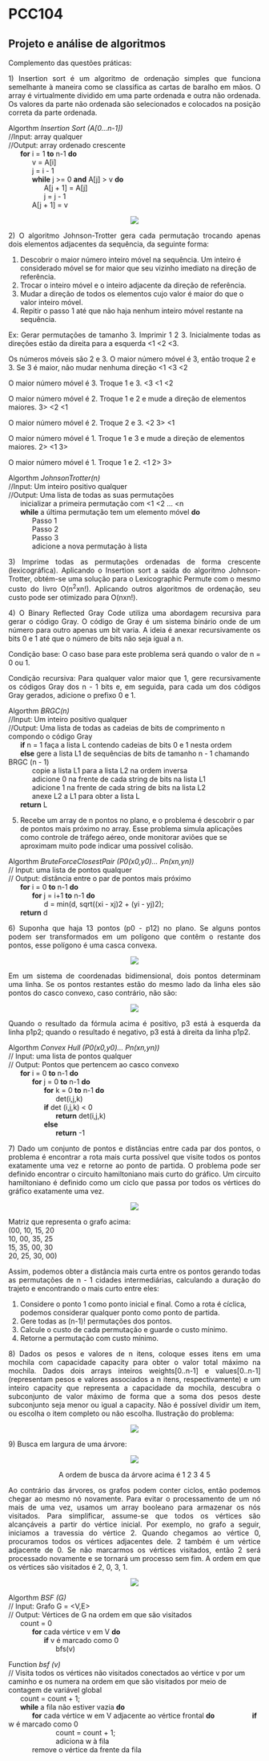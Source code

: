 # PCC104
## Projeto e análise de algoritmos

Complemento das questões práticas:

<p align="justify">
1)	Insertion sort é um algoritmo de ordenação simples que funciona semelhante à maneira como se classifica as cartas de baralho em mãos. O array é virtualmente dividido em uma parte ordenada e outra não ordenada. Os valores da parte não ordenada são selecionados e colocados na posição correta da parte ordenada. 
</p>

Algorthm _Insertion Sort (A[0...n-1])_  
//Input: array qualquer  
//Output: array ordenado crescente  
&nbsp;&nbsp;&nbsp;&nbsp;&nbsp;&nbsp;**for** i = 1 **to** n-1 **do**  
&nbsp;&nbsp;&nbsp;&nbsp;&nbsp;&nbsp;&nbsp;&nbsp;&nbsp;&nbsp;&nbsp;&nbsp;v = A[i]  
&nbsp;&nbsp;&nbsp;&nbsp;&nbsp;&nbsp;&nbsp;&nbsp;&nbsp;&nbsp;&nbsp;&nbsp;j = i - 1  
&nbsp;&nbsp;&nbsp;&nbsp;&nbsp;&nbsp;&nbsp;&nbsp;&nbsp;&nbsp;&nbsp;&nbsp;**while** j >= 0 **and** A[j] > v **do**  
&nbsp;&nbsp;&nbsp;&nbsp;&nbsp;&nbsp;&nbsp;&nbsp;&nbsp;&nbsp;&nbsp;&nbsp;&nbsp;&nbsp;&nbsp;&nbsp;&nbsp;&nbsp;A[j + 1] = A[j]  
&nbsp;&nbsp;&nbsp;&nbsp;&nbsp;&nbsp;&nbsp;&nbsp;&nbsp;&nbsp;&nbsp;&nbsp;&nbsp;&nbsp;&nbsp;&nbsp;&nbsp;&nbsp;j = j - 1  
&nbsp;&nbsp;&nbsp;&nbsp;&nbsp;&nbsp;&nbsp;&nbsp;&nbsp;&nbsp;&nbsp;&nbsp;A[j + 1] = v

<p align="center">
  <img src="https://user-images.githubusercontent.com/81366236/114271761-74be7280-99e9-11eb-9045-de41d7c31d41.png">
</p>

<p align="justify">
2)	O algoritmo Johnson-Trotter gera cada permutação trocando apenas dois elementos adjacentes da sequência, da seguinte forma:
</p>

1.	Descobrir o maior número inteiro móvel na sequência. Um inteiro é considerado móvel se for maior que seu vizinho imediato na direção de referência.
2.	Trocar o inteiro móvel e o inteiro adjacente da direção de referência.
3.	Mudar a direção de todos os elementos cujo valor é maior do que o valor inteiro móvel.
4.	Repitir o passo 1 até que não haja nenhum inteiro móvel restante na sequência.

<p align="justify">
Ex: Gerar permutações de tamanho 3.
Imprimir 1 2 3. Inicialmente todas as direções estão da direita para a esquerda <1 <2 <3.

Os números móveis são 2 e 3. O maior número móvel é 3, então troque 2 e 3. Se 3 é maior, não mudar nenhuma direção <1 <3 <2

O maior número móvel é 3. Troque 1 e 3. <3 <1 <2

O maior número móvel é 2. Troque 1 e 2 e mude a direção de elementos maiores. 3> <2 <1

O maior número móvel é 2. Troque 2 e 3. <2 3> <1

O maior número móvel é 1. Troque 1 e 3 e mude a direção de elementos maiores. 2> <1 3>

O maior número móvel é 1. Troque 1 e 2. <1 2> 3>

Algorthm _JohnsonTrotter(n)_  
//Input: Um inteiro positivo qualquer  
//Output: Uma lista de todas as suas permutações  
&nbsp;&nbsp;&nbsp;&nbsp;&nbsp;&nbsp;inicializar a primeira permutação com <1 <2 ... <n  
&nbsp;&nbsp;&nbsp;&nbsp;&nbsp;&nbsp;**while** a última permutação tem um elemento móvel **do**  
&nbsp;&nbsp;&nbsp;&nbsp;&nbsp;&nbsp;&nbsp;&nbsp;&nbsp;&nbsp;&nbsp;&nbsp;Passo 1  
&nbsp;&nbsp;&nbsp;&nbsp;&nbsp;&nbsp;&nbsp;&nbsp;&nbsp;&nbsp;&nbsp;&nbsp;Passo 2  
&nbsp;&nbsp;&nbsp;&nbsp;&nbsp;&nbsp;&nbsp;&nbsp;&nbsp;&nbsp;&nbsp;&nbsp;Passo 3  
&nbsp;&nbsp;&nbsp;&nbsp;&nbsp;&nbsp;&nbsp;&nbsp;&nbsp;&nbsp;&nbsp;&nbsp;adicione a nova permutação à lista  

<p align="justify">
3)	Imprime todas as permutações ordenadas de forma crescente (lexicográfica). Aplicando o Insertion sort a saída do algoritmo Johnson-Trotter, obtém-se uma solução para o Lexicographic Permute com o mesmo custo do livro O(n<sup>2</sup>xn!). Aplicando outros algoritmos de ordenação, seu custo pode ser otimizado para O(nxn!).
</p>

<p align="justify">
4)	O Binary Reflected Gray Code utiliza uma abordagem recursiva para gerar o código Gray. O código de Gray é um sistema binário onde de um número para outro apenas um bit varia. A ideia é anexar recursivamente os bits 0 e 1 até que o número de bits não seja igual a n. 
</p>

<p align="justify">
Condição base: O caso base para este problema será quando o valor de n = 0 ou 1.
</p>

<p align="justify">
Condição recursiva: Para qualquer valor maior que 1, gere recursivamente os códigos Gray dos n - 1 bits e, em seguida, para cada um dos códigos Gray gerados, adicione o prefixo 0 e 1.
</p>

Algorthm _BRGC(n)_  
//Input: Um inteiro positivo qualquer  
//Output: Uma lista de todas as cadeias de bits de comprimento n compondo o código Gray  
&nbsp;&nbsp;&nbsp;&nbsp;&nbsp;&nbsp;**if** n = 1 faça a lista L contendo cadeias de bits 0 e 1 nesta ordem  
&nbsp;&nbsp;&nbsp;&nbsp;&nbsp;&nbsp;**else** gere a lista L1 de sequências de bits de tamanho n - 1 chamando BRGC (n - 1)  
&nbsp;&nbsp;&nbsp;&nbsp;&nbsp;&nbsp;&nbsp;&nbsp;&nbsp;&nbsp;&nbsp;&nbsp;copie a lista L1 para a lista L2 na ordem inversa  
&nbsp;&nbsp;&nbsp;&nbsp;&nbsp;&nbsp;&nbsp;&nbsp;&nbsp;&nbsp;&nbsp;&nbsp;adicione 0 na frente de cada string de bits na lista L1  
&nbsp;&nbsp;&nbsp;&nbsp;&nbsp;&nbsp;&nbsp;&nbsp;&nbsp;&nbsp;&nbsp;&nbsp;adicione 1 na frente de cada string de bits na lista L2  
&nbsp;&nbsp;&nbsp;&nbsp;&nbsp;&nbsp;&nbsp;&nbsp;&nbsp;&nbsp;&nbsp;&nbsp;anexe L2 a L1 para obter a lista L  
&nbsp;&nbsp;&nbsp;&nbsp;&nbsp;&nbsp;**return** L

5)	Recebe um array de n pontos no plano, e o problema é descobrir o par de pontos mais próximo no array. Esse problema simula aplicações como controle de tráfego aéreo, onde monitorar aviões que se aproximam muito pode indicar uma possível colisão.
</p>

Algorthm _BruteForceClosestPair (P0(x0,y0)... Pn(xn,yn))_  
// Input: uma lista de pontos qualquer  
// Output: distância entre o par de pontos mais próximo  
&nbsp;&nbsp;&nbsp;&nbsp;&nbsp;&nbsp;**for** i = 0 **to** n-1 **do**  
&nbsp;&nbsp;&nbsp;&nbsp;&nbsp;&nbsp;&nbsp;&nbsp;&nbsp;&nbsp;&nbsp;&nbsp;**for** j = i+1 **to** n-1 **do**  
&nbsp;&nbsp;&nbsp;&nbsp;&nbsp;&nbsp;&nbsp;&nbsp;&nbsp;&nbsp;&nbsp;&nbsp;&nbsp;&nbsp;&nbsp;&nbsp;&nbsp;&nbsp;d = min(d, sqrt((xi - xj)2 + (yi - yj)2);  
&nbsp;&nbsp;&nbsp;&nbsp;&nbsp;&nbsp;**return** d

<p align="justify">
6)	Suponha que haja 13 pontos (p0 - p12) no plano. Se alguns pontos podem ser transformados em um polígono que contêm o restante dos pontos, esse polígono é uma casca convexa. 
</p>

<p align="center">
  <img src="https://user-images.githubusercontent.com/81366236/112630578-895d1100-8e14-11eb-8dbe-2e6dca19c238.png">
</p>

<p align="justify">
Em um sistema de coordenadas bidimensional, dois pontos determinam uma linha. Se os pontos restantes estão do mesmo lado da linha eles são pontos do casco convexo, caso contrário, não são:
</p>

<p align="center">
  <img src="https://user-images.githubusercontent.com/81366236/112630910-02f4ff00-8e15-11eb-81cd-88c511d0f6a2.png">
</p>

<p align="justify">
Quando o resultado da fórmula acima é positivo, p3 está à esquerda da linha p1p2; quando o resultado é negativo, p3 está à direita da linha p1p2.
</p>

Algorthm _Convex Hull (P0(x0,y0)... Pn(xn,yn))_  
// Input: uma lista de pontos qualquer  
// Output: Pontos que pertencem ao casco convexo  
&nbsp;&nbsp;&nbsp;&nbsp;&nbsp;&nbsp;**for** i = 0 **to** n-1 **do**  
&nbsp;&nbsp;&nbsp;&nbsp;&nbsp;&nbsp;&nbsp;&nbsp;&nbsp;&nbsp;&nbsp;&nbsp;**for** j = 0 **to** n-1 **do**  
&nbsp;&nbsp;&nbsp;&nbsp;&nbsp;&nbsp;&nbsp;&nbsp;&nbsp;&nbsp;&nbsp;&nbsp;&nbsp;&nbsp;&nbsp;&nbsp;&nbsp;&nbsp;**for** k = 0 **to** n-1 **do**  
&nbsp;&nbsp;&nbsp;&nbsp;&nbsp;&nbsp;&nbsp;&nbsp;&nbsp;&nbsp;&nbsp;&nbsp;&nbsp;&nbsp;&nbsp;&nbsp;&nbsp;&nbsp;&nbsp;&nbsp;&nbsp;&nbsp;&nbsp;&nbsp;det(i,j,k)  
&nbsp;&nbsp;&nbsp;&nbsp;&nbsp;&nbsp;&nbsp;&nbsp;&nbsp;&nbsp;&nbsp;&nbsp;&nbsp;&nbsp;&nbsp;&nbsp;&nbsp;&nbsp;**if** det (i,j,k) < 0  
&nbsp;&nbsp;&nbsp;&nbsp;&nbsp;&nbsp;&nbsp;&nbsp;&nbsp;&nbsp;&nbsp;&nbsp;&nbsp;&nbsp;&nbsp;&nbsp;&nbsp;&nbsp;&nbsp;&nbsp;&nbsp;&nbsp;&nbsp;&nbsp;**return** det(i,j,k)  
&nbsp;&nbsp;&nbsp;&nbsp;&nbsp;&nbsp;&nbsp;&nbsp;&nbsp;&nbsp;&nbsp;&nbsp;&nbsp;&nbsp;&nbsp;&nbsp;&nbsp;&nbsp;**else**  
&nbsp;&nbsp;&nbsp;&nbsp;&nbsp;&nbsp;&nbsp;&nbsp;&nbsp;&nbsp;&nbsp;&nbsp;&nbsp;&nbsp;&nbsp;&nbsp;&nbsp;&nbsp;&nbsp;&nbsp;&nbsp;&nbsp;&nbsp;&nbsp;**return** -1  

<p align="justify">
7)	Dado um conjunto de pontos e distâncias entre cada par dos pontos, o problema é encontrar a rota mais curta possível que visite todos os pontos exatamente uma vez e retorne ao ponto de partida. O problema pode ser definido encontrar o circuito hamiltoniano mais curto do gráfico. Um circuito hamiltoniano é definido como um ciclo que passa por todos os vértices do gráfico exatamente uma vez.
</p>

<p align="center">
  <img src="https://user-images.githubusercontent.com/81366236/112662190-2a0ff880-8e36-11eb-87d5-b4f2f5bc0573.png">
</p>


Matriz que representa o grafo acima:  
(00, 10, 15, 20  
 10, 00, 35, 25  
 15, 35, 00, 30  
 20, 25, 30, 00)

<p align="justify">
Assim, podemos obter a distância mais curta entre os pontos gerando todas as permutações de n - 1 cidades intermediárias, calculando a duração do trajeto e encontrando o mais curto entre eles:
</p>

1.	Considere o ponto 1 como ponto inicial e final. Como a rota é cíclica, podemos considerar qualquer ponto como ponto de partida.  
2.	Gere todas as (n-1)! permutações dos pontos.
3.	Calcule o custo de cada permutação e guarde o custo mínimo.
4.	Retorne a permutação com custo mínimo.

<p align="justify">
8)	Dados os pesos e valores de n itens, coloque esses itens em uma mochila com capacidade capacity para obter o valor total máximo na mochila. Dados dois arrays inteiros weights[0..n-1] e values[0..n-1] (representam pesos e valores associados a n itens, respectivamente) e um inteiro capacity que representa a capacidade da mochila, descubra o subconjunto de valor máximo de forma que a soma dos pesos deste subconjunto seja menor ou igual a capacity. Não é possível dividir um item, ou escolha o item completo ou não escolha. Ilustração do problema:
</p>

<p align="center">
  <img src="https://user-images.githubusercontent.com/81366236/112666897-68f47d00-8e3b-11eb-8303-b533dc7710eb.png">
</p>

<p align="justify">
9)	Busca em largura de uma árvore:
</p>

<p align="center">
  <img src="https://user-images.githubusercontent.com/81366236/112671905-917f7580-8e41-11eb-97e3-8d4dd7a8efe0.png">
</p>

<p align="center">
A ordem de busca da árvore acima é 1 2 3 4 5
</p>

<p align="justify">
Ao contrário das árvores, os grafos podem conter ciclos, então podemos chegar ao mesmo nó novamente. Para evitar o processamento de um nó mais de uma vez, usamos um array booleano para armazenar os nós visitados. Para simplificar, assume-se que todos os vértices são alcançáveis a partir do vértice inicial. Por exemplo, no grafo a seguir, iniciamos a travessia do vértice 2. Quando chegamos ao vértice 0, procuramos todos os vértices adjacentes dele. 2 também é um vértice adjacente de 0. Se não marcarmos os vértices visitados, então 2 será processado novamente e se tornará um processo sem fim. A ordem em que os vértices são visitados é 2, 0, 3, 1.
</p>

<p align="center">
  <img src="https://user-images.githubusercontent.com/81366236/112675764-503d9480-8e46-11eb-8297-e190bd291e1b.png">
</p>

Algorthm _BSF (G)_  
// Input: Grafo G = <V,E>  
// Output: Vértices de G na ordem em que são visitados  
&nbsp;&nbsp;&nbsp;&nbsp;&nbsp;&nbsp;count = 0  
&nbsp;&nbsp;&nbsp;&nbsp;&nbsp;&nbsp;&nbsp;&nbsp;&nbsp;&nbsp;&nbsp;&nbsp;**for** cada vértice v em V **do**  
&nbsp;&nbsp;&nbsp;&nbsp;&nbsp;&nbsp;&nbsp;&nbsp;&nbsp;&nbsp;&nbsp;&nbsp;&nbsp;&nbsp;&nbsp;&nbsp;&nbsp;&nbsp;**if** v é marcado como 0  
&nbsp;&nbsp;&nbsp;&nbsp;&nbsp;&nbsp;&nbsp;&nbsp;&nbsp;&nbsp;&nbsp;&nbsp;&nbsp;&nbsp;&nbsp;&nbsp;&nbsp;&nbsp;&nbsp;&nbsp;&nbsp;&nbsp;&nbsp;&nbsp;bfs(v)  

Function _bsf (v)_  
// Visita todos os vértices não visitados conectados ao vértice v por um caminho e os numera na ordem em que são visitados por meio de contagem de variável global  
&nbsp;&nbsp;&nbsp;&nbsp;&nbsp;&nbsp;count = count + 1;  
&nbsp;&nbsp;&nbsp;&nbsp;&nbsp;&nbsp;**while** a fila não estiver vazia **do**  
&nbsp;&nbsp;&nbsp;&nbsp;&nbsp;&nbsp;&nbsp;&nbsp;&nbsp;&nbsp;&nbsp;&nbsp;**for** cada vértice w em V adjacente ao vértice frontal **do** 
&nbsp;&nbsp;&nbsp;&nbsp;&nbsp;&nbsp;&nbsp;&nbsp;&nbsp;&nbsp;&nbsp;&nbsp;&nbsp;&nbsp;&nbsp;&nbsp;&nbsp;&nbsp;**if** w é marcado como 0  
&nbsp;&nbsp;&nbsp;&nbsp;&nbsp;&nbsp;&nbsp;&nbsp;&nbsp;&nbsp;&nbsp;&nbsp;&nbsp;&nbsp;&nbsp;&nbsp;&nbsp;&nbsp;&nbsp;&nbsp;&nbsp;&nbsp;&nbsp;&nbsp;count = count + 1;  
&nbsp;&nbsp;&nbsp;&nbsp;&nbsp;&nbsp;&nbsp;&nbsp;&nbsp;&nbsp;&nbsp;&nbsp;&nbsp;&nbsp;&nbsp;&nbsp;&nbsp;&nbsp;&nbsp;&nbsp;&nbsp;&nbsp;&nbsp;&nbsp;adiciona w à fila  
&nbsp;&nbsp;&nbsp;&nbsp;&nbsp;&nbsp;&nbsp;&nbsp;&nbsp;&nbsp;&nbsp;&nbsp;remove o vértice da frente da fila
